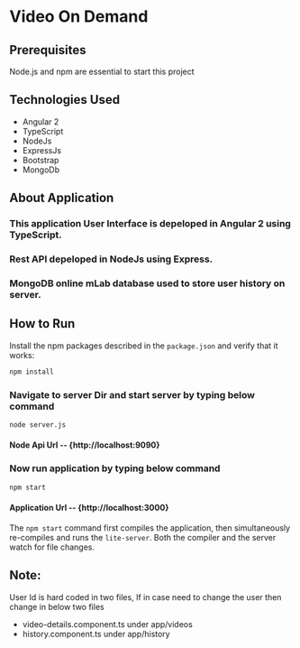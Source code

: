 # Video On Demand

## Prerequisites

Node.js and npm are essential to start this project

## Technologies Used
* Angular 2
* TypeScript
* NodeJs 
* ExpressJs
* Bootstrap
* MongoDb

## About Application
### This application User Interface is depeloped in Angular 2 using TypeScript.
### Rest API depeloped in NodeJs using Express.
### MongoDB online mLab database used to store user history on server.

## How to Run

Install the npm packages described in the `package.json` and verify that it works:

```bash
npm install
```
### Navigate to server Dir and start server by typing below command
```bash
node server.js 

```
#### Node Api Url --  {http://localhost:9090}

### Now run application by typing below command

```bash
npm start 
```
#### Application Url --  {http://localhost:3000}
The `npm start` command first compiles the application, 
then simultaneously re-compiles and runs the `lite-server`.
Both the compiler and the server watch for file changes.

## Note:
>>>
User Id is hard coded in two files, If in case need to change the user then change in below two files
* video-details.component.ts under app/videos
* history.component.ts under app/history 
>>>


